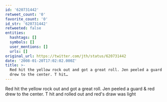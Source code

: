 ```yaml
---
id: '620731442'
retweet_count: '0'
favorite_count: '0'
id_str: '620731442'
retweeted: false
entities:
  hashtags: []
  symbols: []
  user_mentions: []
  urls: []
original_url: https://twitter.com/jth/status/620731442
date: '2008-01-20T17:02:02.000Z'
title: >-
  Red hit the yellow rock out and got a great roll. Jen peeled a guard & red
  drew to the center. T hit…
---
```


Red hit the yellow rock out and got a great roll. Jen peeled a guard & red drew to the center. T hit and rolled out and red's draw was light